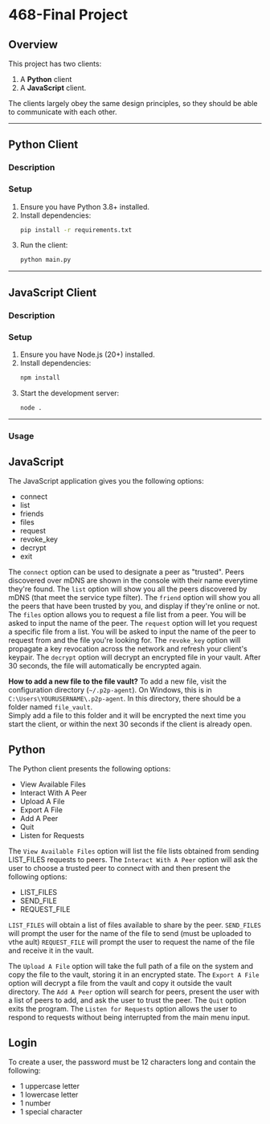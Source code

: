 # 468-Final Project

## Overview
This project has two clients:
1. A **Python** client
2. A **JavaScript** client.

The clients largely obey the same design principles, so they should be able to communicate with each other.

---

## Python Client
### Description

### Setup
1. Ensure you have Python 3.8+ installed.
2. Install dependencies:
    ```bash
    pip install -r requirements.txt
    ```
3. Run the client:
    ```bash
    python main.py
    ```
---

## JavaScript Client
### Description


### Setup
1. Ensure you have Node.js (20+) installed.
2. Install dependencies:
    ```bash
    npm install
    ```
3. Start the development server:
    ```bash
    node .
    ```
---

### Usage
## JavaScript
The JavaScript application gives you the following options:
- connect
- list
- friends
- files
- request
- revoke_key
- decrypt
- exit

The `connect` option can be used to designate a peer as "trusted". Peers discovered over mDNS are shown in the console with their name everytime they're found.
The `list` option will show you all the peers discovered by mDNS (that meet the service type filter).
The `friend` option will show you all the peers that have been trusted by you, and display if they're online or not.
The `files` option allows you to request a file list from a peer. You will be asked to input the name of the peer.
The `request` option will let you request a specific file from a list. You will be asked to input the name of the peer to request from and the file you're looking for.
The `revoke_key` option will propagate a key revocation across the network and refresh your client's keypair.
The `decrypt` option will decrypt an encrypted file in your vault. After 30 seconds, the file will automatically be encrypted again.

**How to add a new file to the file vault?**
To add a new file, visit the configuration directory (`~/.p2p-agent`). On Windows, this is in `C:\Users\YOURUSERNAME\.p2p-agent`. In this directory, there should be a folder named `file_vault`.  
Simply add a file to this folder and it will be encrypted the next time you start the client, or within the next 30 seconds if the client is already open.

## Python
The Python client presents the following options:
- View Available Files
- Interact With A Peer
- Upload A File
- Export A File
- Add A Peer
- Quit
- Listen for Requests

The `View Available Files` option will list the file lists obtained from sending LIST_FILES requests to peers.
The `Interact With A Peer` option will ask the user to choose a trusted peer to connect with and then present the following options:
- LIST_FILES
- SEND_FILE
- REQUEST_FILE

`LIST_FILES` will obtain a list of files available to share by the peer.
`SEND_FILES` will prompt the user for the name of the file to send (must be uploaded to vthe ault) 
`REQUEST_FILE` will prompt the user to request the name of the file and receive it in the vault.

The `Upload A File` option will take the full path of a file on the system and copy the file to the vault, storing it in an encrypted state.
The `Export A File` option will decrypt a file from the vault and copy it outside the vault directory.
The `Add A Peer` option will search for peers, present the user with a list of peers to add, and ask the user to trust the peer.
The `Quit` option exits the program.
The `Listen for Requests` option allows the user to respond to requests without being interrupted from the main menu input.

## Login
To create a user, the password must be 12 characters long and contain the following:
- 1 uppercase letter
- 1 lowercase letter
- 1 number
- 1 special character
